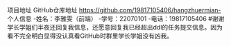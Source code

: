 项目地址
GitHub仓库地址
https://github.com/19817105406/hangzhuermian-
个人信息
-姓名：李雅雯（前端）
-学号：22070101
-电话：19817105406
#谢谢学长学姐们半夜还回复我信息，还愿意回复我已经超出ddl的任务提交信息。因为看不完全明白显得没认真看GitHub时群里学长学姐没有凶我。
